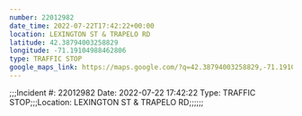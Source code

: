 ```yaml
---
number: 22012982
date_time: 2022-07-22T17:42:22+00:00
location: LEXINGTON ST & TRAPELO RD
latitude: 42.38794003258829
longitude: -71.19104988462806
type: TRAFFIC STOP
google_maps_link: https://maps.google.com/?q=42.38794003258829,-71.19104988462806
---
```


;;;Incident #: 22012982  Date: 2022-07-22 17:42:22   Type: TRAFFIC STOP;;;Location: LEXINGTON ST & TRAPELO RD;;;;;;
